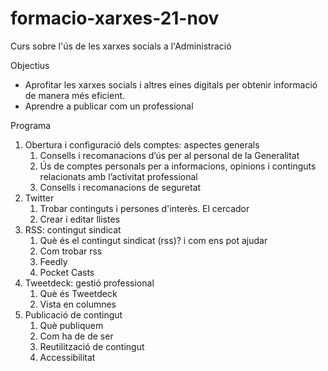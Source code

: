 # formacio-xarxes-21-nov
Curs sobre l'ús de les xarxes socials a l'Administració

Objectius
- Aprofitar les xarxes socials i altres eines digitals per obtenir informació de manera més eficient.
- Aprendre a publicar com un professional

Programa
1. Obertura i configuració dels comptes: aspectes generals
   1. Consells i recomanacions d’ús per al personal de la Generalitat
   2. Ús de comptes personals per a informacions, opinions i continguts relacionats amb l’activitat professional
   3. Consells i recomanacions de seguretat
2. Twitter
   1. Trobar continguts i persones d'interès. El cercador
   2. Crear i editar llistes
3.  RSS: contingut sindicat
    1.  Què és el contingut sindicat (rss)? i com ens pot ajudar
    2.  Com trobar rss
    3.  Feedly
    4.  Pocket Casts
4.  Tweetdeck: gestió professional
    1.  Què és Tweetdeck
    2.  Vista en columnes
5.  Publicació de contingut
    1.  Què publiquem
    2.  Com ha de de ser
    3.  Reutilització de contingut
    4.  Accessibilitat 
